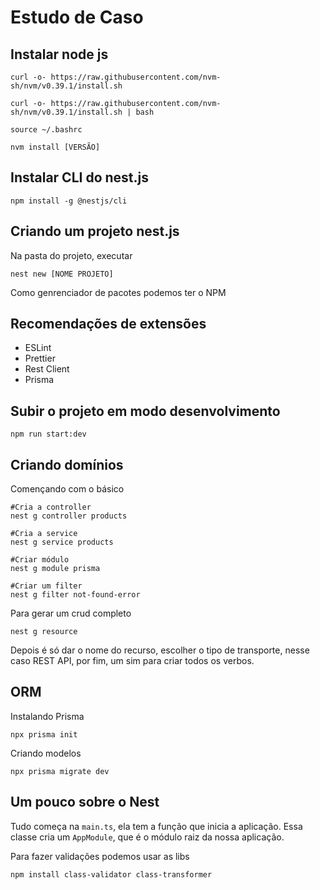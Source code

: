 # Estudo de Caso

## Instalar node js

```terminal
curl -o- https://raw.githubusercontent.com/nvm-sh/nvm/v0.39.1/install.sh

curl -o- https://raw.githubusercontent.com/nvm-sh/nvm/v0.39.1/install.sh | bash

source ~/.bashrc

nvm install [VERSÃO]
```

## Instalar CLI do nest.js

```terminal
npm install -g @nestjs/cli
```

## Criando um projeto nest.js

Na pasta do projeto, executar

```terminal
nest new [NOME PROJETO]
```

Como genrenciador de pacotes podemos ter o NPM

## Recomendações de extensões

* ESLint
* Prettier
* Rest Client
* Prisma

## Subir o projeto em modo desenvolvimento

```console
npm run start:dev
```

## Criando domínios

Començando com o básico

```console
#Cria a controller
nest g controller products

#Cria a service
nest g service products

#Criar módulo
nest g module prisma

#Criar um filter
nest g filter not-found-error
```

Para gerar um crud completo

```console
nest g resource
```

Depois é só dar o nome do recurso, escolher o tipo de transporte, nesse caso REST API, por fim, um sim para criar todos os verbos.

## ORM

Instalando Prisma

```console
npx prisma init
```

Criando modelos

```console
npx prisma migrate dev
```

## Um pouco sobre o Nest

Tudo começa na `main.ts`, ela tem a função que inicia a aplicação. Essa classe cria um `AppModule`, que é o módulo raiz da nossa aplicação.

Para fazer validações podemos usar as libs

```console
npm install class-validator class-transformer
```
